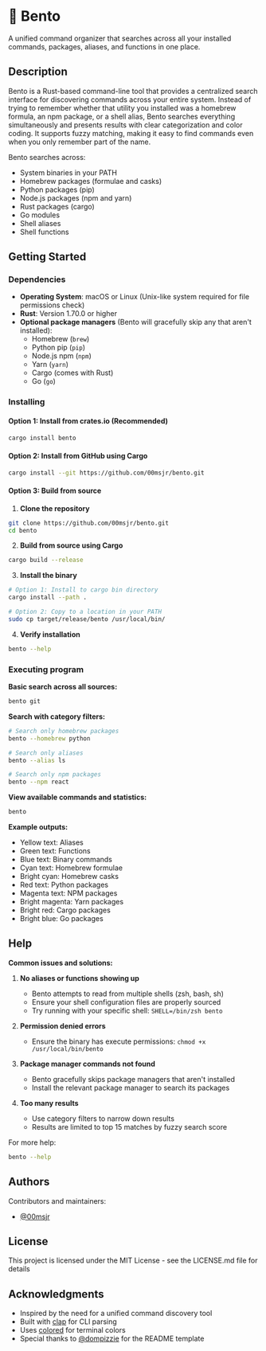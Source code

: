 # 🍱 Bento

A unified command organizer that searches across all your installed commands, packages, aliases, and functions in one place.

## Description

Bento is a Rust-based command-line tool that provides a centralized search interface for discovering commands across your entire system. Instead of trying to remember whether that utility you installed was a homebrew formula, an npm package, or a shell alias, Bento searches everything simultaneously and presents results with clear categorization and color coding. It supports fuzzy matching, making it easy to find commands even when you only remember part of the name.

Bento searches across:
- System binaries in your PATH
- Homebrew packages (formulae and casks)
- Python packages (pip)
- Node.js packages (npm and yarn)
- Rust packages (cargo)
- Go modules
- Shell aliases
- Shell functions

## Getting Started

### Dependencies

* **Operating System**: macOS or Linux (Unix-like system required for file permissions check)
* **Rust**: Version 1.70.0 or higher
* **Optional package managers** (Bento will gracefully skip any that aren't installed):
  * Homebrew (`brew`)
  * Python pip (`pip`)
  * Node.js npm (`npm`)
  * Yarn (`yarn`)
  * Cargo (comes with Rust)
  * Go (`go`)

### Installing

#### Option 1: Install from crates.io (Recommended)
```bash
cargo install bento
```

#### Option 2: Install from GitHub using Cargo
```bash
cargo install --git https://github.com/00msjr/bento.git
```

#### Option 3: Build from source
1. **Clone the repository**
```bash
git clone https://github.com/00msjr/bento.git
cd bento
```

2. **Build from source using Cargo**
```bash
cargo build --release
```

3. **Install the binary**
```bash
# Option 1: Install to cargo bin directory
cargo install --path .

# Option 2: Copy to a location in your PATH
sudo cp target/release/bento /usr/local/bin/
```

4. **Verify installation**
```bash
bento --help
```

### Executing program

**Basic search across all sources:**
```bash
bento git
```

**Search with category filters:**
```bash
# Search only homebrew packages
bento --homebrew python

# Search only aliases
bento --alias ls

# Search only npm packages
bento --npm react
```

**View available commands and statistics:**
```bash
bento
```

**Example outputs:**
- Yellow text: Aliases
- Green text: Functions
- Blue text: Binary commands
- Cyan text: Homebrew formulae
- Bright cyan: Homebrew casks
- Red text: Python packages
- Magenta text: NPM packages
- Bright magenta: Yarn packages
- Bright red: Cargo packages
- Bright blue: Go packages

## Help

**Common issues and solutions:**

1. **No aliases or functions showing up**
   - Bento attempts to read from multiple shells (zsh, bash, sh)
   - Ensure your shell configuration files are properly sourced
   - Try running with your specific shell: `SHELL=/bin/zsh bento`

2. **Permission denied errors**
   - Ensure the binary has execute permissions: `chmod +x /usr/local/bin/bento`

3. **Package manager commands not found**
   - Bento gracefully skips package managers that aren't installed
   - Install the relevant package manager to search its packages

4. **Too many results**
   - Use category filters to narrow down results
   - Results are limited to top 15 matches by fuzzy search score

For more help:
```bash
bento --help
```

## Authors

Contributors and maintainers:
* [@00msjr](https://github.com/00msjr)

## License

This project is licensed under the MIT License - see the LICENSE.md file for details

## Acknowledgments

* Inspired by the need for a unified command discovery tool
* Built with [clap](https://github.com/clap-rs/clap) for CLI parsing
* Uses [colored](https://github.com/mackwic/colored) for terminal colors
* Special thanks to [@dompizzie](https://twitter.com/dompizzie) for the README template
